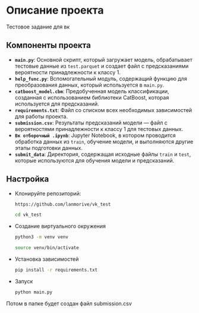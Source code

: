 # Описание проекта

Тестовое задание для вк

## Компоненты проекта

- **`main.py`**: Основной скрипт, который загружает модель, обрабатывает тестовые данные из `test.parquet` и создает файл с предсказаниями вероятности принадлежности к классу 1.
- **`help_func.py`**: Вспомогательный модуль, содержащий функцию для преобразования данных, который используется в `main.py`.
- **`catboost_model.cbm`**: Предобученная модель классификации, созданная с использованием библиотеки CatBoost, которая используется для предсказаний.
- **`requirements.txt`**: Файл со списком всех необходимых зависимостей для работы проекта.
- **`submission.csv`**: Результаты предсказаний модели — файл с вероятностями принадлежности к классу 1 для тестовых данных.
- **`Вк отборочный .ipynb`**: Jupyter Notebook, в котором проводится обработка данных из `train`, обучение модели, и выполняются другие этапы подготовки данных.
- **`submit_data`**: Директория, содержащая исходные файлы `train` и `test`, которые используются для обучения модели и предсказаний.

## Настройка
-  Клонируйте репозиторий:
   ```bash
   https://github.com/lanmorive/vk_test
   ```
   ```bash
   cd vk_test
    ```
- Создание виртуального окружения
   ```bash
   python3 -m venv venv
   ```
   ```bash
  source venv/bin/activate
  ```
- Установка зависимостей
  ```bash
  pip install -r requirements.txt
   ```
- Запуск
  ```bash
  python main.py
   ```
Потом в папке будет создан файл submission.csv 
